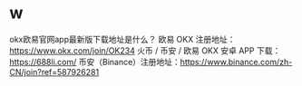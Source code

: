 # w
okx欧易官网app最新版下载地址是什么？ 欧易 OKX 注册地址：https://www.okx.com/join/OK234  火币 / 币安 / 欧易 OKX 安卓 APP 下载：https://688li.com/  币安（Binance）注册地址：https://www.binance.com/zh-CN/join?ref=587926281
